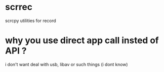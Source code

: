 # scrrec
scrcpy utilities for record
# why you use direct app call insted of API ?
i don't want deal with usb, libav or such things (i dont know)
